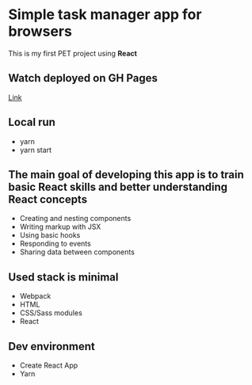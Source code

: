 # Simple task manager app for browsers

This is my first PET project using **React**

## Watch deployed on GH Pages

[Link](https://kultibus.github.io/cra-tasks-no-ts/)

## Local run

- yarn
- yarn start

## The main goal of developing this app is to train basic React skills and better understanding React concepts

- Creating and nesting components
- Writing markup with JSX
- Using basic hooks
- Responding to events
- Sharing data between components

## Used stack is minimal

- Webpack
- HTML
- CSS/Sass modules
- React

## Dev environment

- Create React App
- Yarn
